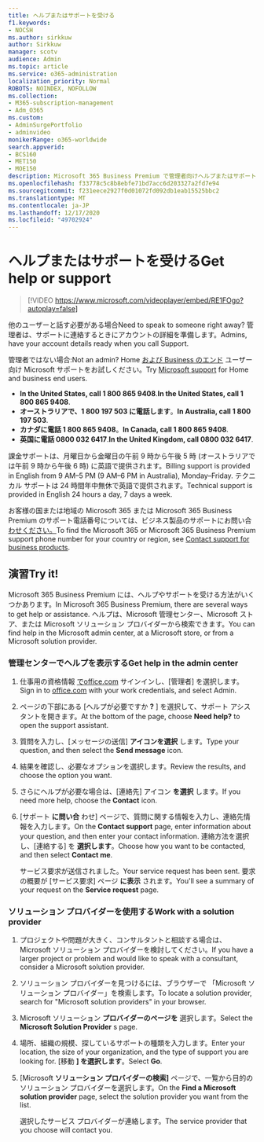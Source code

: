 ```yaml
---
title: ヘルプまたはサポートを受ける
f1.keywords:
- NOCSH
ms.author: sirkkuw
author: Sirkkuw
manager: scotv
audience: Admin
ms.topic: article
ms.service: o365-administration
localization_priority: Normal
ROBOTS: NOINDEX, NOFOLLOW
ms.collection:
- M365-subscription-management
- Adm_O365
ms.custom:
- AdminSurgePortfolio
- adminvideo
monikerRange: o365-worldwide
search.appverid:
- BCS160
- MET150
- MOE150
description: Microsoft 365 Business Premium で管理者向けヘルプまたはサポートを受ける方法について説明します。
ms.openlocfilehash: f33778c5c8b8ebfe71bd7acc6d203327a2fd7e94
ms.sourcegitcommit: f231eece2927f0d01072fd092db1eab15525bbc2
ms.translationtype: MT
ms.contentlocale: ja-JP
ms.lasthandoff: 12/17/2020
ms.locfileid: "49702924"
---
```

# <a name="get-help-or-support"></a><span data-ttu-id="25d7b-103">ヘルプまたはサポートを受ける</span><span class="sxs-lookup"><span data-stu-id="25d7b-103">Get help or support</span></span>

> [!VIDEO https://www.microsoft.com/videoplayer/embed/RE1FOgo?autoplay=false]

<span data-ttu-id="25d7b-104">他のユーザーと話す必要がある場合</span><span class="sxs-lookup"><span data-stu-id="25d7b-104">Need to speak to someone right away?</span></span> <span data-ttu-id="25d7b-105">管理者は、サポートに連絡するときにアカウントの詳細を準備します。</span><span class="sxs-lookup"><span data-stu-id="25d7b-105">Admins, have your account details ready when you call Support.</span></span>

<span data-ttu-id="25d7b-106">管理者ではない場合:</span><span class="sxs-lookup"><span data-stu-id="25d7b-106">Not an admin?</span></span> <span data-ttu-id="25d7b-107">Home [および Business のエンド](https://go.microsoft.com/fwlink/?linkid=860695) ユーザー向け Microsoft サポートをお試しください。</span><span class="sxs-lookup"><span data-stu-id="25d7b-107">Try [Microsoft support](https://go.microsoft.com/fwlink/?linkid=860695) for Home and business end users.</span></span>

- <span data-ttu-id="25d7b-108">**In the United States, call 1 800 865 9408**.</span><span class="sxs-lookup"><span data-stu-id="25d7b-108">**In the United States, call 1 800 865 9408**.</span></span>
- <span data-ttu-id="25d7b-109">**オーストラリアで、1 800 197 503 に電話します**。</span><span class="sxs-lookup"><span data-stu-id="25d7b-109">**In Australia, call 1 800 197 503**.</span></span>
- <span data-ttu-id="25d7b-110">**カナダに電話 1 800 865 9408**。</span><span class="sxs-lookup"><span data-stu-id="25d7b-110">**In Canada, call 1 800 865 9408**.</span></span>
- <span data-ttu-id="25d7b-111">**英国に電話 0800 032 6417**.</span><span class="sxs-lookup"><span data-stu-id="25d7b-111">**In the United Kingdom, call 0800 032 6417**.</span></span>

<span data-ttu-id="25d7b-112">課金サポートは、月曜日から金曜日の午前 9 時から午後 5 時 (オーストラリアでは午前 9 時から午後 6 時) に英語で提供されます。</span><span class="sxs-lookup"><span data-stu-id="25d7b-112">Billing support is provided in English from 9 AM–5 PM (9 AM–6 PM in Australia), Monday–Friday.</span></span>
<span data-ttu-id="25d7b-113">テクニカル サポートは 24 時間年中無休で英語で提供されます。</span><span class="sxs-lookup"><span data-stu-id="25d7b-113">Technical support is provided in English 24 hours a day, 7 days a week.</span></span>

<span data-ttu-id="25d7b-114">お客様の国または地域の Microsoft 365 または Microsoft 365 Business Premium のサポート電話番号については、ビジネス製品のサポートにお問い合[わせください。](https://support.microsoft.com/office/32a17ca7-6fa0-4870-8a8d-e25ba4ccfd4b)</span><span class="sxs-lookup"><span data-stu-id="25d7b-114">To find the Microsoft 365 or Microsoft 365 Business Premium support phone number for your country or region, see [Contact support for business products](https://support.microsoft.com/office/32a17ca7-6fa0-4870-8a8d-e25ba4ccfd4b).</span></span>

## <a name="try-it"></a><span data-ttu-id="25d7b-115">演習</span><span class="sxs-lookup"><span data-stu-id="25d7b-115">Try it!</span></span>

<span data-ttu-id="25d7b-116">Microsoft 365 Business Premium には、ヘルプやサポートを受ける方法がいくつかあります。</span><span class="sxs-lookup"><span data-stu-id="25d7b-116">In Microsoft 365 Business Premium, there are several ways to get help or assistance.</span></span> <span data-ttu-id="25d7b-117">ヘルプは、Microsoft 管理センター、Microsoft ストア、または Microsoft ソリューション プロバイダーから検索できます。</span><span class="sxs-lookup"><span data-stu-id="25d7b-117">You can find help in the Microsoft admin center, at a Microsoft store, or from a Microsoft solution provider.</span></span>

### <a name="get-help-in-the-admin-center"></a><span data-ttu-id="25d7b-118">管理センターでヘルプを表示する</span><span class="sxs-lookup"><span data-stu-id="25d7b-118">Get help in the admin center</span></span>

1. <span data-ttu-id="25d7b-119">仕事用の資格情報 [でoffice.com](https://office.com) サインインし、[管理者] を選択します。</span><span class="sxs-lookup"><span data-stu-id="25d7b-119">Sign in to [office.com](https://office.com) with your work credentials, and select Admin.</span></span>
1. <span data-ttu-id="25d7b-120">ページの下部にある [ヘルプが必要ですか **?** ] を選択して、サポート アシスタントを開きます。</span><span class="sxs-lookup"><span data-stu-id="25d7b-120">At the bottom of the page, choose **Need help?** to open the support assistant.</span></span>
1. <span data-ttu-id="25d7b-121">質問を入力し、[メッセージの送信] **アイコンを選択** します。</span><span class="sxs-lookup"><span data-stu-id="25d7b-121">Type your question, and then select the **Send message** icon.</span></span>
1. <span data-ttu-id="25d7b-122">結果を確認し、必要なオプションを選択します。</span><span class="sxs-lookup"><span data-stu-id="25d7b-122">Review the results, and choose the option you want.</span></span>
1. <span data-ttu-id="25d7b-123">さらにヘルプが必要な場合は、[連絡先] アイコン **を選択** します。</span><span class="sxs-lookup"><span data-stu-id="25d7b-123">If you need more help, choose the **Contact** icon.</span></span>
1. <span data-ttu-id="25d7b-124">[サポート **に問い合** わせ] ページで、質問に関する情報を入力し、連絡先情報を入力します。</span><span class="sxs-lookup"><span data-stu-id="25d7b-124">On the **Contact support** page, enter information about your question, and then enter your contact information.</span></span> <span data-ttu-id="25d7b-125">連絡方法を選択し、[連絡する] を **選択します**。</span><span class="sxs-lookup"><span data-stu-id="25d7b-125">Choose how you want to be contacted, and then select **Contact me**.</span></span>

    <span data-ttu-id="25d7b-126">サービス要求が送信されました。</span><span class="sxs-lookup"><span data-stu-id="25d7b-126">Your service request has been sent.</span></span> <span data-ttu-id="25d7b-127">要求の概要が [サービス要求] ページ **に表示** されます。</span><span class="sxs-lookup"><span data-stu-id="25d7b-127">You'll see a summary of your request on the **Service request** page.</span></span>

### <a name="work-with-a-solution-provider"></a><span data-ttu-id="25d7b-128">ソリューション プロバイダーを使用する</span><span class="sxs-lookup"><span data-stu-id="25d7b-128">Work with a solution provider</span></span>

1. <span data-ttu-id="25d7b-129">プロジェクトや問題が大きく、コンサルタントと相談する場合は、Microsoft ソリューション プロバイダーを検討してください。</span><span class="sxs-lookup"><span data-stu-id="25d7b-129">If you have a larger project or problem and would like to speak with a consultant, consider a Microsoft solution provider.</span></span>
1. <span data-ttu-id="25d7b-130">ソリューション プロバイダーを見つけるには、ブラウザーで 「Microsoft ソリューション プロバイダー」を検索します。</span><span class="sxs-lookup"><span data-stu-id="25d7b-130">To locate a solution provider, search for "Microsoft solution providers" in your browser.</span></span>
1. <span data-ttu-id="25d7b-131">Microsoft ソリューション **プロバイダーのページを** 選択します。</span><span class="sxs-lookup"><span data-stu-id="25d7b-131">Select the **Microsoft Solution Provider** s page.</span></span>
1. <span data-ttu-id="25d7b-132">場所、組織の規模、探しているサポートの種類を入力します。</span><span class="sxs-lookup"><span data-stu-id="25d7b-132">Enter your location, the size of your organization, and the type of support you are looking for.</span></span> <span data-ttu-id="25d7b-133">[移動 **] を選択します**。</span><span class="sxs-lookup"><span data-stu-id="25d7b-133">Select **Go**.</span></span>
1. <span data-ttu-id="25d7b-134">[Microsoft **ソリューション プロバイダーの検索]** ページで、一覧から目的のソリューション プロバイダーを選択します。</span><span class="sxs-lookup"><span data-stu-id="25d7b-134">On the **Find a Microsoft solution provider** page, select the solution provider you want from the list.</span></span>

    <span data-ttu-id="25d7b-135">選択したサービス プロバイダーが連絡します。</span><span class="sxs-lookup"><span data-stu-id="25d7b-135">The service provider that you choose will contact you.</span></span>